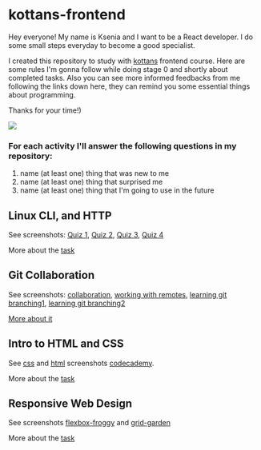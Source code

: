 # kottans-frontend

Hey everyone! My name is Ksenia and I want to be a React developer. I do some small steps everyday to become a good specialist.

I created this repository to study with [kottans](https://github.com/kottans/frontend/blob/2022_UA/contents.md) frontend course. Here are some rules I'm gonna follow while doing stage 0 and shortly about completed tasks. Also you can see more informed feedbacks from me following the links down here, they can remind you some essential things about programming.

Thanks for your time!)

![](https://c.tenor.com/HrPoPmKEMCoAAAAd/cat-typing.gif)

### For each activity I'll answer the following questions in my repository:

1. name (at least one) thing that was new to me
2. name (at least one) thing that surprised me
3. name (at least one) thing that I'm going to use in the future

## Linux CLI, and HTTP

See screenshots: [Quiz 1](./task_linux_cli/screenshots/quiz1.png), [Quiz 2](./task_linux_cli/screenshots/quiz2.png), [Quiz 3](./task_linux_cli/screenshots/quiz3.png), [Quiz 4](./task_linux_cli/screenshots/quiz4.png)

More about the [task](./task_linux_cli/Linux-http.md)

## Git Collaboration

See screenshots: [collaboration](./task_git_collaboration/screenshots/collaboration.png), [working with remotes](./task_git_collaboration/screenshots/working-with-remotes.png), [learning git branching1](./task_git_collaboration/screenshots/learn-git-branching1.png), [learning git branching2](./task_git_collaboration/screenshots/learn-git-branching2.png)

[More about it](./task_git_collaboration/GitCollaboration.md)

## Intro to HTML and CSS

See [css](./task_html_css_intro/screenshots/css1.png) and [html](./task_html_css_intro/screenshots/html1.png) screenshots [codecademy](./task_html_css_intro/screenshots/codecademy.png).

More about the [task](./task_html_css_intro/intro%20to%20HTML%26CSS.md)

## Responsive Web Design

See screenshots [flexbox-froggy](./task_responsive_web_design/screenshots/flexbox-froggy.png) and [grid-garden](./task_responsive_web_design/screenshots/grid-garden.png)

More about the [task](./task_responsive_web_design/Responsive_design.md)
